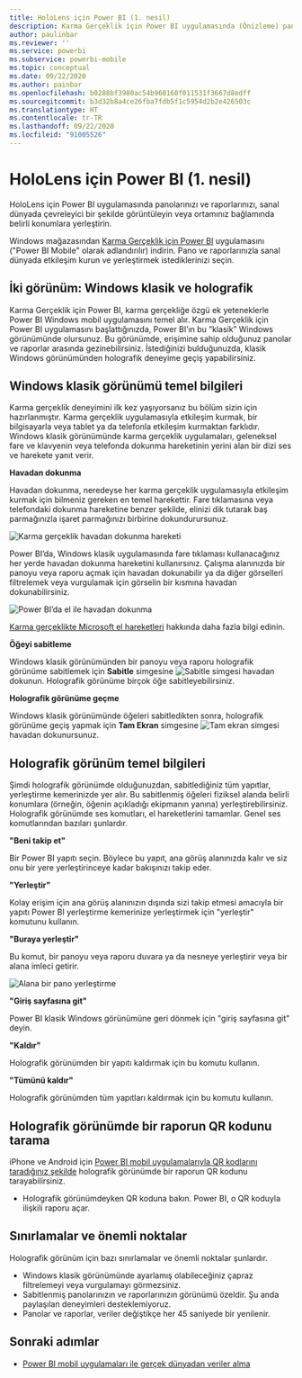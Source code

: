 ```yaml
---
title: HoloLens için Power BI (1. nesil)
description: Karma Gerçeklik için Power BI uygulamasında (Önizleme) panolarınızı ve raporlarınızı, sanal dünyada sarmalanmış şekilde veya ortamınız bağlamında görüntüleyin.
author: paulinbar
ms.reviewer: ''
ms.service: powerbi
ms.subservice: powerbi-mobile
ms.topic: conceptual
ms.date: 09/22/2020
ms.author: painbar
ms.openlocfilehash: b0288bf3980ac54b960160f011531f3667d8edff
ms.sourcegitcommit: b3d32b8a4ce26fba7fdb5f1c5954d2b2e426503c
ms.translationtype: HT
ms.contentlocale: tr-TR
ms.lasthandoff: 09/22/2020
ms.locfileid: "91005526"
---
```

# <a name="power-bi-for-hololens-1st-gen"></a>HoloLens için Power BI (1. nesil)
HoloLens için Power BI uygulamasında panolarınızı ve raporlarınızı, sanal dünyada çevreleyici bir şekilde görüntüleyin veya ortamınız bağlamında belirli konumlara yerleştirin. 

Windows mağazasından [Karma Gerçeklik için Power BI](https://www.microsoft.com/p/power-bi-mobile/9nblgggzlxn1?activetab=pivot%3aoverviewtab) uygulamasını ("Power BI Mobile" olarak adlandırılır) indirin. Pano ve raporlarınızla sanal dünyada etkileşim kurun ve yerleştirmek istediklerinizi seçin. 

## <a name="two-views-windows-classic-and-holographic"></a>İki görünüm: Windows klasik ve holografik

Karma Gerçeklik için Power BI, karma gerçekliğe özgü ek yeteneklerle Power BI Windows mobil uygulamasını temel alır. Karma Gerçeklik için Power BI uygulamasını başlattığınızda, Power BI’ın bu “klasik” Windows görünümünde olursunuz. Bu görünümde, erişimine sahip olduğunuz panolar ve raporlar arasında gezinebilirsiniz. İstediğinizi bulduğunuzda, klasik Windows görünümünden holografik deneyime geçiş yapabilirsiniz. 


## <a name="windows-classic-view-basics"></a>Windows klasik görünümü temel bilgileri

Karma gerçeklik deneyimini ilk kez yaşıyorsanız bu bölüm sizin için hazırlanmıştır. Karma gerçeklik uygulamasıyla etkileşim kurmak, bir bilgisayarla veya tablet ya da telefonla etkileşim kurmaktan farklıdır. Windows klasik görünümünde karma gerçeklik uygulamaları, geleneksel fare ve klavyenin veya telefonda dokunma hareketinin yerini alan bir dizi ses ve harekete yanıt verir. 

**Havadan dokunma**

Havadan dokunma, neredeyse her karma gerçeklik uygulamasıyla etkileşim kurmak için bilmeniz gereken en temel harekettir. Fare tıklamasına veya telefondaki dokunma hareketine benzer şekilde, elinizi dik tutarak baş parmağınızla işaret parmağınızı birbirine dokundurursunuz.  

![Karma gerçeklik havadan dokunma hareketi](./media/mobile-mixed-reality-app/power-bi-hololens-airtap.png)

Power BI’da, Windows klasik uygulamasında fare tıklaması kullanacağınız her yerde havadan dokunma hareketini kullanırsınız. Çalışma alanınızda bir panoyu veya raporu açmak için havadan dokunabilir ya da diğer görselleri filtrelemek veya vurgulamak için görselin bir kısmına havadan dokunabilirsiniz.

![Power BI’da el ile havadan dokunma](./media/mobile-mixed-reality-app/power-bi-hololens-airtap-hand.png) 

[Karma gerçeklikte Microsoft el hareketleri](https://developer.microsoft.com/windows/mixed-reality/gestures) hakkında daha fazla bilgi edinin.

**Öğeyi sabitleme** 

Windows klasik görünümünden bir panoyu veya raporu holografik görünüme sabitlemek için **Sabitle** simgesine ![Sabitle simgesi](./media/mobile-mixed-reality-app/power-bi-hololens-pin.png) havadan dokunun. Holografik görünüme birçok öğe sabitleyebilirsiniz. 

**Holografik görünüme geçme**

Windows klasik görünümünde öğeleri sabitledikten sonra, holografik görünüme geçiş yapmak için **Tam Ekran** simgesine ![Tam ekran simgesi](./media/mobile-mixed-reality-app/power-bi-hololens-fullscreen.png) havadan dokunursunuz. 


## <a name="holographic-view-basics"></a>Holografik görünüm temel bilgileri

Şimdi holografik görünümde olduğunuzdan, sabitlediğiniz tüm yapıtlar, yerleştirme kemerinizde yer alır. Bu sabitlenmiş öğeleri fiziksel alanda belirli konumlara (örneğin, öğenin açıkladığı ekipmanın yanına) yerleştirebilirsiniz. Holografik görünümde ses komutları, el hareketlerini tamamlar. Genel ses komutlarından bazıları şunlardır.

**"Beni takip et"** 

Bir Power BI yapıtı seçin. Böylece bu yapıt, ana görüş alanınızda kalır ve siz onu bir yere yerleştirinceye kadar bakışınızı takip eder.

**"Yerleştir"** 

Kolay erişim için ana görüş alanınızın dışında sizi takip etmesi amacıyla bir yapıtı Power BI yerleştirme kemerinize yerleştirmek için "yerleştir" komutunu kullanın.

**"Buraya yerleştir"**

Bu komut, bir panoyu veya raporu duvara ya da nesneye yerleştirir veya bir alana imleci getirir.

![Alana bir pano yerleştirme](./media/mobile-mixed-reality-app/power-bi-hololens-place-visuals.png)

**"Giriş sayfasına git"**

Power BI klasik Windows görünümüne geri dönmek için "giriş sayfasına git" deyin. 

**"Kaldır"**

Holografik görünümden bir yapıtı kaldırmak için bu komutu kullanın.

**"Tümünü kaldır"** 

Holografik görünümden tüm yapıtları kaldırmak için bu komutu kullanın.


## <a name="scan-a-report-qr-code-in-holographic-view"></a>Holografik görünümde bir raporun QR kodunu tarama

iPhone ve Android için [Power BI mobil uygulamalarıyla QR kodlarını taradığınız şekilde](mobile-apps-qr-code.md) holografik görünümde bir raporun QR kodunu tarayabilirsiniz.

- Holografik görünümdeyken QR koduna bakın. Power BI, o QR koduyla ilişkili raporu açar.

## <a name="limitations-and-considerations"></a>Sınırlamalar ve önemli noktalar

Holografik görünüm için bazı sınırlamalar ve önemli noktalar şunlardır.

- Windows klasik görünümünde ayarlamış olabileceğiniz çapraz filtrelemeyi veya vurgulamayı görmezsiniz.
- Sabitlenmiş panolarınızın ve raporlarınızın görünümü özeldir. Şu anda paylaşılan deneyimleri desteklemiyoruz.
- Panolar ve raporlar, veriler değiştikçe her 45 saniyede bir yenilenir.


## <a name="next-steps"></a>Sonraki adımlar

- [Power BI mobil uygulamaları ile gerçek dünyadan veriler alma](mobile-apps-data-in-real-world-context.md)

 



